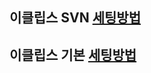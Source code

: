 ## 이클립스 SVN [세팅방법](https://miniweb4u.tistory.com/230) 
## 이클립스 기본 [세팅방법](https://gocoder.tistory.com/1439)
